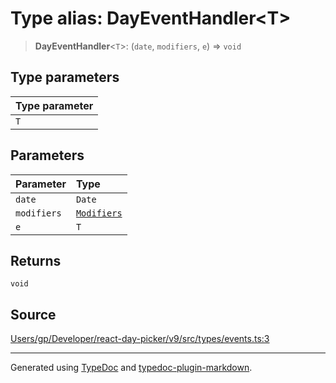 # Type alias: DayEventHandler\<T\>

> **DayEventHandler**\<`T`\>: (`date`, `modifiers`, `e`) => `void`

## Type parameters

| Type parameter |
| :------ |
| `T` |

## Parameters

| Parameter | Type |
| :------ | :------ |
| `date` | `Date` |
| `modifiers` | [`Modifiers`](/api/type-aliases/Modifiers.md) |
| `e` | `T` |

## Returns

`void`

## Source

[Users/gp/Developer/react-day-picker/v9/src/types/events.ts:3](https://github.com/gpbl/react-day-picker/blob/005599683/src/types/events.ts#L3)

***

Generated using [TypeDoc](https://typedoc.org) and [typedoc-plugin-markdown](https://typedoc-plugin-markdown.org).
